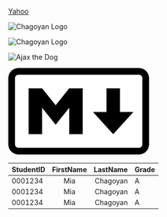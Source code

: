 <!-- Links -->
[Yahoo](https://yahoo.com/ "Go to Yahoo!")

<!-- Images -->
![Chagoyan Logo](Images/namelogo2.png "Chagoyan Logo")

![Chagoyan Logo](https://www.chsserver01.org/img/header.jpg "Chagoyan Logo")

![Ajax the Dog](https://chsserver01.org/img/littledownajax.png "Ajax")

![Markdown Logo](Images/markdownlogo.png "Markdown Logo")

<!-- Tables -->
| StudentID | FirstName | LastName | Grade |
| :--- | :---: | ---: | --- |
| 0001234 | Mia | Chagoyan | A |
| 0001234 | Mia | Chagoyan | A |
| 0001234 | Mia | Chagoyan | A |